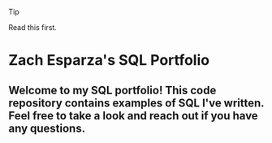 > [!TIP]
> Read this first.


# Zach Esparza's SQL Portfolio

## Welcome to my SQL portfolio! This code repository contains examples of SQL I've written. Feel free to take a look and reach out if you have any questions.

